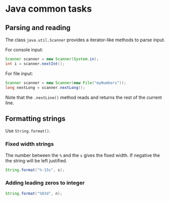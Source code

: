 # Java common tasks

## Parsing and reading

The class `java.util.Scanner` provides a iterator-like methods to parse input.

For console input:

```java
Scanner scanner = new Scanner(System.in);
int i = scanner.nextInt();
```

For file input:
```java
Scanner scanner = new Scanner(new File("myNumbers"));
long nextLong = scanner.nextLong();
```

Note that the `.nextLine()` method reads and returns the rest of the current line.

## Formatting strings

Use `String.format()`.

### Fixed width strings

The number between the `%` and the `s` gives the fixed width.
If negative the the string will be left justified.

```java
String.format("%-15s", s);
```

### Adding leading zeros to integer

```java
String.format("%03d", n);
```